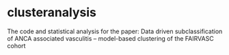 # clusteranalysis
The code and statistical analysis for the paper: Data driven subclassification of ANCA associated vasculitis – model-based clustering of the FAIRVASC cohort
